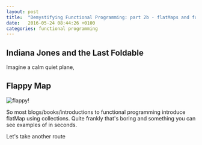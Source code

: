 ```yaml
---
layout: post
title:  "Demystifying Functional Programming: part 2b - flatMaps and folds"
date:   2016-05-24 08:44:26 +0100
categories: functional programming
---
```



## Indiana Jones and the Last Foldable

Imagine a calm quiet plane, 




## Flappy Map

![flappy!](https://media.giphy.com/media/euuaA2cwLEUuI/giphy.gif)

So most blogs/books/introductions to functional programming introduce flatMap using collections. Quite frankly that's boring and something you can see examples of in seconds.

Let's take another route


